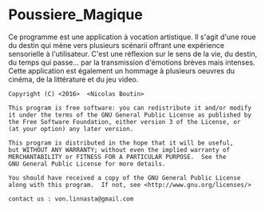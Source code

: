 # Poussiere_Magique
 
 Ce programme est une application à vocation artistique. Il s'agit d'une roue du destin qui mène vers plusieurs scénarii offrant une expérience sensorielle à l'utilisateur.
 C'est une réflexion sur le sens de la vie, du destin, du temps qui passe... par la transmission d'émotions brèves mais intenses.
 Cette application est également un hommage à plusieurs oeuvres du cinéma, de la littérature et du jeu video. 
 
 
    Copyright (C) <2016>  <Nicolas Boutin>

    This program is free software: you can redistribute it and/or modify
    it under the terms of the GNU General Public License as published by
    the Free Software Foundation, either version 3 of the License, or
    (at your option) any later version.

    This program is distributed in the hope that it will be useful,
    but WITHOUT ANY WARRANTY; without even the implied warranty of
    MERCHANTABILITY or FITNESS FOR A PARTICULAR PURPOSE.  See the
    GNU General Public License for more details.

    You should have received a copy of the GNU General Public License
    along with this program.  If not, see <http://www.gnu.org/licenses/>
    
    contact us : von.linnasta@gmail.com
